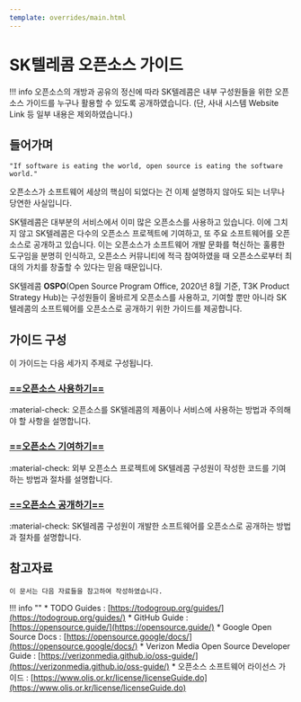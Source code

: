 ```yaml
---
template: overrides/main.html
---
```


# SK텔레콤 오픈소스 가이드

!!! info
    오픈소스의 개방과 공유의 정신에 따라 SK텔레콤은 내부 구성원들을 위한 오픈소스 가이드를 누구나 활용할 수 있도록 공개하였습니다. (단, 사내 시스템 Website Link 등 일부 내용은 제외하였습니다.)

## 들어가며

`"If software is eating the world, open source is eating the software world."`

오픈소스가 소프트웨어 세상의 핵심이 되었다는 건 이제 설명하지 않아도 되는 너무나 당연한 사실입니다.

SK텔레콤은 대부분의 서비스에서 이미 많은 오픈소스를 사용하고 있습니다. 이에 그치지 않고 SK텔레콤은 다수의 오픈소스 프로젝트에 기여하고, 또 주요 소프트웨어를 오픈소스로 공개하고 있습니다. 이는 오픈소스가 소프트웨어 개발 문화를 혁신하는 훌륭한 도구임을 분명히 인식하고, 오픈소스 커뮤니티에 적극 참여하였을 때 오픈소스로부터 최대의 가치를 창출할 수 있다는 믿음 때문입니다. 

SK텔레콤 **OSPO**(Open Source Program Office, 2020년 8월 기준, T3K Product Strategy Hub)는 구성원들이 올바르게 오픈소스를 사용하고, 기여할 뿐만 아니라 SK텔레콤의 소프트웨어를 오픈소스로 공개하기 위한 가이드를 제공합니다.

## 가이드 구성

이 가이드는 다음 세가지 주제로 구성됩니다.

### [==**오픈소스 사용하기**==][1]

:material-check: 오픈소스를 SK텔레콤의 제품이나 서비스에 사용하는 방법과 주의해야 할 사항을 설명합니다.

### [==**오픈소스 기여하기**==][2]

:material-check: 외부 오픈소스 프로젝트에 SK텔레콤 구성원이 작성한 코드를 기여하는 방법과 절차를 설명합니다.

### [==**오픈소스 공개하기**==][3]

:material-check: SK텔레콤 구성원이 개발한 소프트웨어를 오픈소스로 공개하는 방법과 절차를 설명합니다.

  [1]: use/use.md
  [2]: contribute/contribute.md
  [3]: open/open.md
  
## 참고자료
    이 문서는 다음 자료들을 참고하여 작성하였습니다.

!!! info ""
    * TODO Guides : [https://todogroup.org/guides/](https://todogroup.org/guides/)
    * GitHub Guide : [https://opensource.guide/](https://opensource.guide/)
    * Google Open Source Docs : [https://opensource.google/docs/](https://opensource.google/docs/)
    * Verizon Media Open Source Developer Guide : [https://verizonmedia.github.io/oss-guide/](https://verizonmedia.github.io/oss-guide/)
    * 오픈소스 소프트웨어 라이선스 가이드 : [https://www.olis.or.kr/license/licenseGuide.do](https://www.olis.or.kr/license/licenseGuide.do)